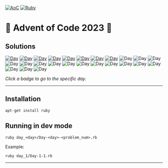 <!-- Entries between SOLUTIONS and RESULTS tags are auto-generated -->

[![AoC](https://badgen.net/badge/AoC/2023/blue)](https://adventofcode.com/2023)
[![Ruby](https://badgen.net/badge/Ruby/v2.7.7+/red)](https://www.ruby-lang.org/en/documentation/installation/)

# 🎄 Advent of Code 2023 🎄

## Solutions

<!--SOLUTIONS-->

[![Day](https://badgen.net/badge/01/%E2%98%85%E2%98%85/green)](day_1)
[![Day](https://badgen.net/badge/02/%E2%98%85%E2%98%85/green)](day_2)
[![Day](https://badgen.net/badge/03/%E2%98%85%E2%98%85/green)](day_3)
[![Day](https://badgen.net/badge/04/%E2%98%85%E2%98%85/green)](day_4)
[![Day](https://badgen.net/badge/05/%E2%98%85%E2%98%85/green)](day_5)
[![Day](https://badgen.net/badge/06/%E2%98%85%E2%98%85/green)](day_6)
[![Day](https://badgen.net/badge/07/%E2%98%85%E2%98%85/green)](day_7)
[![Day](https://badgen.net/badge/08/%E2%98%85%E2%98%85/green)](day_8)
![Day](https://badgen.net/badge/9/%E2%98%86%E2%98%86/gray)
![Day](https://badgen.net/badge/10/%E2%98%86%E2%98%86/gray)
![Day](https://badgen.net/badge/11/%E2%98%86%E2%98%86/gray)
![Day](https://badgen.net/badge/12/%E2%98%86%E2%98%86/gray)
![Day](https://badgen.net/badge/13/%E2%98%86%E2%98%86/gray)
![Day](https://badgen.net/badge/14/%E2%98%86%E2%98%86/gray)
![Day](https://badgen.net/badge/15/%E2%98%86%E2%98%86/gray)
![Day](https://badgen.net/badge/16/%E2%98%86%E2%98%86/gray)
![Day](https://badgen.net/badge/17/%E2%98%86%E2%98%86/gray)
![Day](https://badgen.net/badge/18/%E2%98%86%E2%98%86/gray)
![Day](https://badgen.net/badge/19/%E2%98%86%E2%98%86/gray)
![Day](https://badgen.net/badge/20/%E2%98%86%E2%98%86/gray)
![Day](https://badgen.net/badge/21/%E2%98%86%E2%98%86/gray)
![Day](https://badgen.net/badge/22/%E2%98%86%E2%98%86/gray)
![Day](https://badgen.net/badge/23/%E2%98%86%E2%98%86/gray)
![Day](https://badgen.net/badge/24/%E2%98%86%E2%98%86/gray)
![Day](https://badgen.net/badge/25/%E2%98%86%E2%98%86/gray)

<!--/SOLUTIONS-->

_Click a badge to go to the specific day._

---

## Installation

```
apt-get install ruby
```

## Running in dev mode

```
ruby day_<day>/Day-<day>-<problem_num>.rb
```

Example:

```
ruby day_1/Day-1-1.rb
```

---
